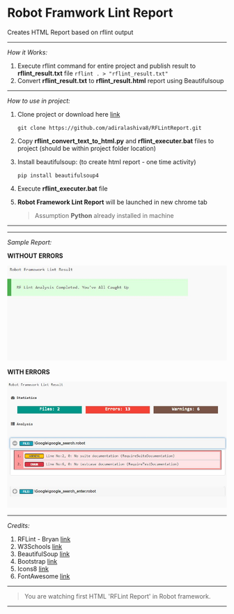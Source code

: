 # Robot Framwork Lint Report

Creates HTML Report based on rflint output

---

*How it Works:*

1. Execute rflint command for entire project and publish result to __rflint_result.txt__ file
    ```rflint . > "rflint_result.txt"```  
2. Convert __rflint_result.txt__ to __rflint_result.html__ report using Beautifulsoup

---

*How to use in project:*

1. Clone project or download here [link](https://github.com/adiralashiva8/RFLintReport/archive/master.zip)
    ```
    git clone https://github.com/adiralashiva8/RFLintReport.git
    ```
2. Copy __rflint_convert_text_to_html.py__ and __rflint_executer.bat__ files to project (should be within project folder location)
3. Install beautifulsoup: (to create html report - one time activity)
    ```
    pip install beautifulsoup4
    ```
4. Execute __rflint_executer.bat__ file
5. __Robot Framework Lint Report__ will be launched in new chrome tab

    > Assumption __Python__ already installed in machine

---
---

 *Sample Report:*

 __WITHOUT ERRORS__

![Screenshot](Image_Lint_Without_Errors.JPG)

__WITH ERRORS__

 ![Screenshot](Image_Lint_With_Errors.JPG)

---

*Credits:*

1. RFLint - Bryan [link](http://robotframework.org)
2. W3Schools [link](http://www.w3schools.com)
3. BeautifulSoup [link](http://beautiful-soup-4.readthedocs.io)
4. Bootstrap [link](https://getbootstrap.com/)
5. Icons8 [link](https://icons8.com/)
6. FontAwesome [link](https://fontawesome.com)

---

> You are watching first HTML 'RFLint Report' in Robot framework.

---